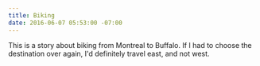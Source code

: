 ```yaml
---
title: Biking
date: 2016-06-07 05:53:00 -07:00
---
```


This is a story about biking from Montreal to Buffalo. If I had to choose the destination over again, I'd definitely travel east, and not west.